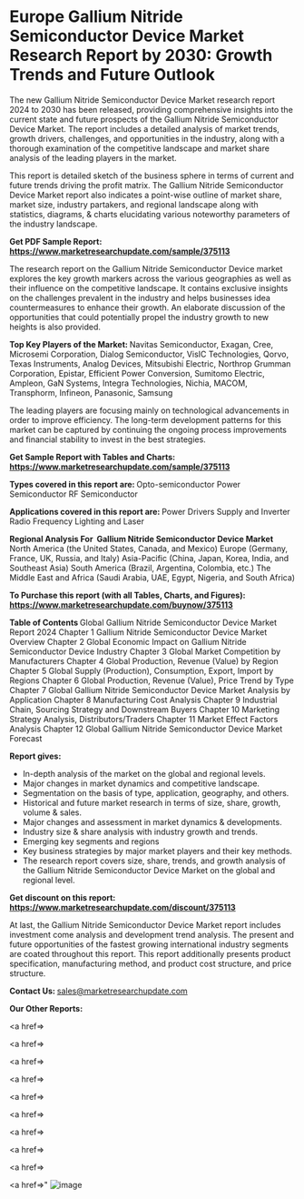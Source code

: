 # Europe Gallium Nitride Semiconductor Device Market Research Report by 2030: Growth Trends and Future Outlook

The new Gallium Nitride Semiconductor Device Market research report 2024 to 2030 has been released, providing comprehensive insights into the current state and future prospects of the Gallium Nitride Semiconductor Device Market. The report includes a detailed analysis of market trends, growth drivers, challenges, and opportunities in the industry, along with a thorough examination of the competitive landscape and market share analysis of the leading players in the market.

This report is detailed sketch of the business sphere in terms of current and future trends driving the profit matrix. The Gallium Nitride Semiconductor Device Market report also indicates a point-wise outline of market share, market size, industry partakers, and regional landscape along with statistics, diagrams, &amp; charts elucidating various noteworthy parameters of the industry landscape.

<strong><b>Get PDF Sample Report: <a href=https://www.marketresearchupdate.com/sample/375113>https://www.marketresearchupdate.com/sample/375113</a></b></strong>

The research report on the Gallium Nitride Semiconductor Device market explores the key growth markers across the various geographies as well as their influence on the competitive landscape. It contains exclusive insights on the challenges prevalent in the industry and helps businesses idea countermeasures to enhance their growth. An elaborate discussion of the opportunities that could potentially propel the industry growth to new heights is also provided.

<strong><b>Top Key Players of the Market:
</b></strong>Navitas Semiconductor, Exagan, Cree, Microsemi Corporation, Dialog Semiconductor, VisIC Technologies, Qorvo, Texas Instruments, Analog Devices, Mitsubishi Electric, Northrop Grumman Corporation, Epistar, Efficient Power Conversion, Sumitomo Electric, Ampleon, GaN Systems, Integra Technologies, Nichia, MACOM, Transphorm, Infineon, Panasonic, Samsung<strong><b>
</b></strong>

The leading players are focusing mainly on technological advancements in order to improve efficiency. The long-term development patterns for this market can be captured by continuing the ongoing process improvements and financial stability to invest in the best strategies.

<strong><b>Get Sample Report with Tables and Charts: <a href=https://www.marketresearchupdate.com/sample/375113>https://www.marketresearchupdate.com/sample/375113</a></b></strong>

<strong><b>Types covered in this report are:
</b></strong>Opto-semiconductor
Power Semiconductor
RF Semiconductor<strong><b>
</b></strong>

<strong><b>Applications covered in this report are:
</b></strong>Power Drivers
Supply and Inverter
Radio Frequency
Lighting and Laser<strong><b>
</b></strong>

<strong><b>Regional Analysis For  Gallium Nitride Semiconductor Device Market</b></strong><strong><b>
</b></strong>North America (the United States, Canada, and Mexico)
Europe (Germany, France, UK, Russia, and Italy)
Asia-Pacific (China, Japan, Korea, India, and Southeast Asia)
South America (Brazil, Argentina, Colombia, etc.)
The Middle East and Africa (Saudi Arabia, UAE, Egypt, Nigeria, and South Africa)

<strong><b>To Purchase this report (with all Tables, Charts, and Figures): <a href=https://www.marketresearchupdate.com/buynow/375113>https://www.marketresearchupdate.com/buynow/375113</a></b></strong>

<strong><b>Table of Contents</b></strong><strong><b>
</b></strong>Global Gallium Nitride Semiconductor Device Market Report 2024
Chapter 1 Gallium Nitride Semiconductor Device Market Overview
Chapter 2 Global Economic Impact on Gallium Nitride Semiconductor Device Industry
Chapter 3 Global Market Competition by Manufacturers
Chapter 4 Global Production, Revenue (Value) by Region
Chapter 5 Global Supply (Production), Consumption, Export, Import by Regions
Chapter 6 Global Production, Revenue (Value), Price Trend by Type
Chapter 7 Global Gallium Nitride Semiconductor Device Market Analysis by Application
Chapter 8 Manufacturing Cost Analysis
Chapter 9 Industrial Chain, Sourcing Strategy and Downstream Buyers
Chapter 10 Marketing Strategy Analysis, Distributors/Traders
Chapter 11 Market Effect Factors Analysis
Chapter 12 Global Gallium Nitride Semiconductor Device Market Forecast

<strong><b>Report gives:</b></strong>

- In-depth analysis of the market on the global and regional levels.
- Major changes in market dynamics and competitive landscape.
- Segmentation on the basis of type, application, geography, and others.
- Historical and future market research in terms of size, share, growth, volume &amp; sales.
- Major changes and assessment in market dynamics &amp; developments.
- Industry size &amp; share analysis with industry growth and trends.
- Emerging key segments and regions
- Key business strategies by major market players and their key methods.
- The research report covers size, share, trends, and growth analysis of the Gallium Nitride Semiconductor Device Market on the global and regional level.

<strong><b>Get discount on this report: <a href=https://www.marketresearchupdate.com/discount/375113>https://www.marketresearchupdate.com/discount/375113</a></b></strong>

At last, the Gallium Nitride Semiconductor Device Market report includes investment come analysis and development trend analysis. The present and future opportunities of the fastest growing international industry segments are coated throughout this report. This report additionally presents product specification, manufacturing method, and product cost structure, and price structure.

<strong><b>Contact Us:
</b></strong>sales@marketresearchupdate.com

<strong>Our Other Reports:</strong>

<a href=></a>

<a href=></a>

<a href=></a>

<a href=></a>

<a href=></a>

<a href=></a>

<a href=></a>

<a href=></a>

<a href=></a>

<a href=></a>"
![image](https://github.com/Gayatrikarjule/Market-Analysis-360/assets/97346546/95838119-3792-4d29-8ef5-b3e6c00dc142)
